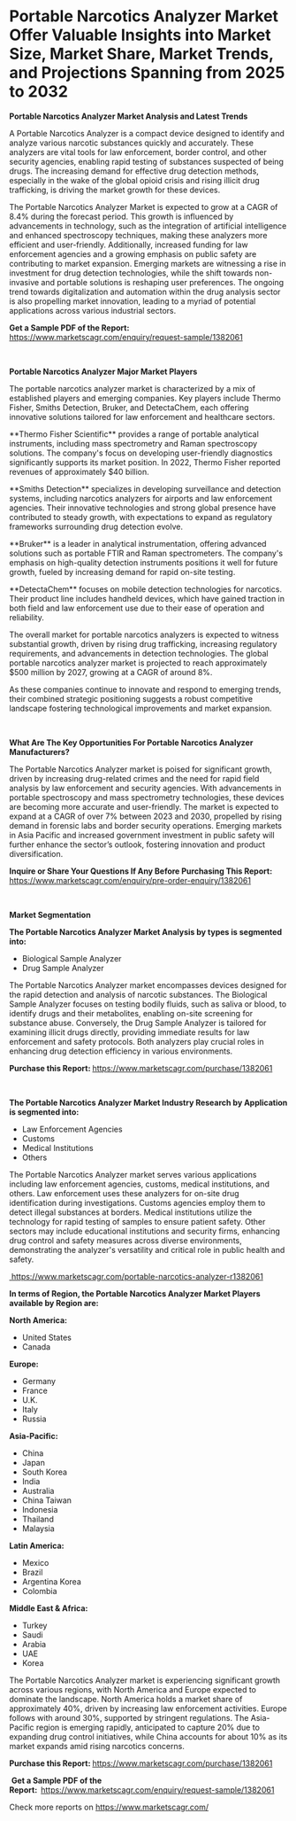 <p><h1>Portable Narcotics Analyzer Market Offer Valuable Insights into Market Size, Market Share, Market Trends, and Projections Spanning from 2025 to 2032</h1></p><p><strong>Portable Narcotics Analyzer Market Analysis and Latest Trends</strong></p>
<p><p>A Portable Narcotics Analyzer is a compact device designed to identify and analyze various narcotic substances quickly and accurately. These analyzers are vital tools for law enforcement, border control, and other security agencies, enabling rapid testing of substances suspected of being drugs. The increasing demand for effective drug detection methods, especially in the wake of the global opioid crisis and rising illicit drug trafficking, is driving the market growth for these devices.</p><p>The Portable Narcotics Analyzer Market is expected to grow at a CAGR of 8.4% during the forecast period. This growth is influenced by advancements in technology, such as the integration of artificial intelligence and enhanced spectroscopy techniques, making these analyzers more efficient and user-friendly. Additionally, increased funding for law enforcement agencies and a growing emphasis on public safety are contributing to market expansion. Emerging markets are witnessing a rise in investment for drug detection technologies, while the shift towards non-invasive and portable solutions is reshaping user preferences. The ongoing trend towards digitalization and automation within the drug analysis sector is also propelling market innovation, leading to a myriad of potential applications across various industrial sectors.</p></p>
<p><strong>Get a Sample PDF of the Report:&nbsp;</strong> <a href="https://www.marketscagr.com/enquiry/request-sample/1382061?utm_campaign=2939&utm_medium=2&utm_source=Github&utm_content=ia&utm_term=08042025&utm_id=portable-narcotics-analyzer">https://www.marketscagr.com/enquiry/request-sample/1382061</a></p>
<p>&nbsp;</p>
<p><strong>Portable Narcotics Analyzer Major Market Players</strong></p>
<p><p>The portable narcotics analyzer market is characterized by a mix of established players and emerging companies. Key players include Thermo Fisher, Smiths Detection, Bruker, and DetectaChem, each offering innovative solutions tailored for law enforcement and healthcare sectors.</p><p>**Thermo Fisher Scientific** provides a range of portable analytical instruments, including mass spectrometry and Raman spectroscopy solutions. The company's focus on developing user-friendly diagnostics significantly supports its market position. In 2022, Thermo Fisher reported revenues of approximately $40 billion.</p><p>**Smiths Detection** specializes in developing surveillance and detection systems, including narcotics analyzers for airports and law enforcement agencies. Their innovative technologies and strong global presence have contributed to steady growth, with expectations to expand as regulatory frameworks surrounding drug detection evolve.</p><p>**Bruker** is a leader in analytical instrumentation, offering advanced solutions such as portable FTIR and Raman spectrometers. The company's emphasis on high-quality detection instruments positions it well for future growth, fueled by increasing demand for rapid on-site testing.</p><p>**DetectaChem** focuses on mobile detection technologies for narcotics. Their product line includes handheld devices, which have gained traction in both field and law enforcement use due to their ease of operation and reliability.</p><p>The overall market for portable narcotics analyzers is expected to witness substantial growth, driven by rising drug trafficking, increasing regulatory requirements, and advancements in detection technologies. The global portable narcotics analyzer market is projected to reach approximately $500 million by 2027, growing at a CAGR of around 8%. </p><p>As these companies continue to innovate and respond to emerging trends, their combined strategic positioning suggests a robust competitive landscape fostering technological improvements and market expansion.</p></p>
<p>&nbsp;</p>
<p><strong>What Are The Key Opportunities For Portable Narcotics Analyzer Manufacturers?</strong></p>
<p><p>The Portable Narcotics Analyzer market is poised for significant growth, driven by increasing drug-related crimes and the need for rapid field analysis by law enforcement and security agencies. With advancements in portable spectroscopy and mass spectrometry technologies, these devices are becoming more accurate and user-friendly. The market is expected to expand at a CAGR of over 7% between 2023 and 2030, propelled by rising demand in forensic labs and border security operations. Emerging markets in Asia Pacific and increased government investment in public safety will further enhance the sector’s outlook, fostering innovation and product diversification.</p></p>
<p><strong>Inquire or Share Your Questions If Any Before Purchasing This Report:</strong> <a href="https://www.marketscagr.com/enquiry/pre-order-enquiry/1382061?utm_campaign=2939&utm_medium=2&utm_source=Github&utm_content=ia&utm_term=08042025&utm_id=portable-narcotics-analyzer">https://www.marketscagr.com/enquiry/pre-order-enquiry/1382061</a></p>
<p>&nbsp;</p>
<p><strong>Market Segmentation</strong></p>
<p><strong>The Portable Narcotics Analyzer Market Analysis by types is segmented into:</strong></p>
<p><ul><li>Biological Sample Analyzer</li><li>Drug Sample Analyzer</li></ul></p>
<p><p>The Portable Narcotics Analyzer market encompasses devices designed for the rapid detection and analysis of narcotic substances. The Biological Sample Analyzer focuses on testing bodily fluids, such as saliva or blood, to identify drugs and their metabolites, enabling on-site screening for substance abuse. Conversely, the Drug Sample Analyzer is tailored for examining illicit drugs directly, providing immediate results for law enforcement and safety protocols. Both analyzers play crucial roles in enhancing drug detection efficiency in various environments.</p></p>
<p><strong>Purchase this Report:&nbsp;</strong><a href="https://www.marketscagr.com/purchase/1382061?utm_campaign=2939&utm_medium=2&utm_source=Github&utm_content=ia&utm_term=08042025&utm_id=portable-narcotics-analyzer">https://www.marketscagr.com/purchase/1382061</a></p>
<p>&nbsp;</p>
<p><strong>The Portable Narcotics Analyzer Market Industry Research by Application is segmented into:</strong></p>
<p><ul><li>Law Enforcement Agencies</li><li>Customs</li><li>Medical Institutions</li><li>Others</li></ul></p>
<p><p>The Portable Narcotics Analyzer market serves various applications including law enforcement agencies, customs, medical institutions, and others. Law enforcement uses these analyzers for on-site drug identification during investigations. Customs agencies employ them to detect illegal substances at borders. Medical institutions utilize the technology for rapid testing of samples to ensure patient safety. Other sectors may include educational institutions and security firms, enhancing drug control and safety measures across diverse environments, demonstrating the analyzer's versatility and critical role in public health and safety.</p></p>
<p><a href="https://www.marketscagr.com/portable-narcotics-analyzer-r1382061?utm_campaign=2939&utm_medium=2&utm_source=Github&utm_content=ia&utm_term=08042025&utm_id=portable-narcotics-analyzer">&nbsp;https://www.marketscagr.com/portable-narcotics-analyzer-r1382061</a></p>
<p><strong>In terms of Region, the Portable Narcotics Analyzer Market Players available by Region are:</strong></p>
<p>
    <p> <strong> North America: </strong>
        <ul>
            <li>United States</li>
            <li>Canada</li>
        </ul>
        </p> 
    <p> <strong> Europe: </strong>
        <ul>
            <li>Germany</li>
            <li>France</li>
            <li>U.K.</li>
            <li>Italy</li>
            <li>Russia</li>
        </ul>
        </p> 
    <p> <strong> Asia-Pacific: </strong>
        <ul>
            <li>China</li>
            <li>Japan</li>
            <li>South Korea</li>
            <li>India</li>
            <li>Australia</li>
            <li>China Taiwan</li>
            <li>Indonesia</li>
            <li>Thailand</li>
            <li>Malaysia</li>
        </ul>
        </p> 
    <p> <strong> Latin America: </strong>
        <ul>
            <li>Mexico</li>
            <li>Brazil</li>
            <li>Argentina Korea</li>
            <li>Colombia</li>
        </ul>
        </p> 
    <p> <strong> Middle East & Africa: </strong>
        <ul>
            <li>Turkey</li>
            <li>Saudi</li>
            <li>Arabia</li>
            <li>UAE</li>
            <li>Korea</li>
        </ul>
    </p>
    </p>
<p><p>The Portable Narcotics Analyzer market is experiencing significant growth across various regions, with North America and Europe expected to dominate the landscape. North America holds a market share of approximately 40%, driven by increasing law enforcement activities. Europe follows with around 30%, supported by stringent regulations. The Asia-Pacific region is emerging rapidly, anticipated to capture 20% due to expanding drug control initiatives, while China accounts for about 10% as its market expands amid rising narcotics concerns.</p></p>
<p><strong>Purchase this Report: </strong><a href="https://www.marketscagr.com/purchase/1382061?utm_campaign=2939&utm_medium=2&utm_source=Github&utm_content=ia&utm_term=08042025&utm_id=portable-narcotics-analyzer">https://www.marketscagr.com/purchase/1382061</a></p>
<p>&nbsp;<strong>Get a Sample PDF of the Report:&nbsp;&nbsp;</strong><a href="https://www.marketscagr.com/enquiry/request-sample/1382061?utm_campaign=2939&utm_medium=2&utm_source=Github&utm_content=ia&utm_term=08042025&utm_id=portable-narcotics-analyzer">https://www.marketscagr.com/enquiry/request-sample/1382061</a></p>
<p><strong></strong></p>
<p>Check more reports on <a href="https://www.marketscagr.com/?utm_campaign=2939&utm_medium=2&utm_source=Github&utm_content=ia&utm_term=08042025&utm_id=portable-narcotics-analyzer">https://www.marketscagr.com/</a></p>